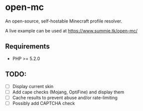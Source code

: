 # open-mc
An open-source, self-hostable Minecraft profile resolver.

A live example can be used at https://www.summie.tk/open-mc/

## Requirements
- PHP >= 5.2.0

## TODO:
- [ ] Display current skin
- [ ] Add cape checks (Mojang, OptiFine) and display them
- [ ] Cache results to prevent abuse and/or rate-limiting
- [ ] Possibly add CAPTCHA check